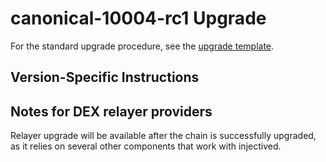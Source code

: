 # canonical-10004-rc1 Upgrade

For the standard upgrade procedure, see the [upgrade template](./UPGRADE_TEMPLATE.md).

## Version-Specific Instructions

## Notes for DEX relayer providers

Relayer upgrade will be available after the chain is successfully upgraded, as it relies on several other components that work with injectived.
